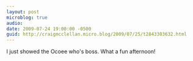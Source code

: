 ```yaml
---
layout: post
microblog: true
audio: 
date: 2009-07-24 19:00:00 -0500
guid: http://craigmcclellan.micro.blog/2009/07/25/t2843303632.html
---
```

I just showed the Ocoee who's boss. What a fun afternoon!
